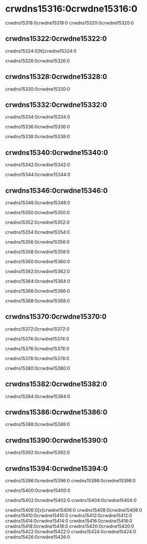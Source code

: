 # crwdns15316:0crwdne15316:0

crwdns15318:0crwdne15318:0 crwdns15320:0crwdne15320:0

## crwdns15322:0crwdne15322:0

crwdns15324:0[N]crwdne15324:0

crwdns15326:0crwdne15326:0

## crwdns15328:0crwdne15328:0

crwdns15330:0crwdne15330:0

## crwdns15332:0crwdne15332:0

crwdns15334:0crwdne15334:0

crwdns15336:0crwdne15336:0

crwdns15338:0crwdne15338:0

## crwdns15340:0crwdne15340:0

crwdns15342:0crwdne15342:0

crwdns15344:0crwdne15344:0

## crwdns15346:0crwdne15346:0

crwdns15348:0crwdne15348:0

crwdns15350:0crwdne15350:0

crwdns15352:0crwdne15352:0

crwdns15354:0crwdne15354:0

crwdns15356:0crwdne15356:0

crwdns15358:0crwdne15358:0

crwdns15360:0crwdne15360:0

crwdns15362:0crwdne15362:0

crwdns15364:0crwdne15364:0

crwdns15366:0crwdne15366:0

crwdns15368:0crwdne15368:0

## crwdns15370:0crwdne15370:0

*crwdns15372:0crwdne15372:0*

crwdns15374:0crwdne15374:0

crwdns15376:0crwdne15376:0

crwdns15378:0crwdne15378:0

crwdns15380:0crwdne15380:0

## crwdns15382:0crwdne15382:0

crwdns15384:0crwdne15384:0

## crwdns15386:0crwdne15386:0

crwdns15388:0crwdne15388:0

## crwdns15390:0crwdne15390:0

crwdns15392:0crwdne15392:0

## crwdns15394:0crwdne15394:0

crwdns15396:0crwdne15396:0 crwdns15398:0crwdne15398:0

crwdns15400:0crwdne15400:0

crwdns15402:0crwdne15402:0 crwdns15404:0crwdne15404:0

<a name="operator_case"><a></p> crwdns15406:0[x]crwdne15406:0 crwdns15408:0crwdne15408:0 crwdns15410:0crwdne15410:0 crwdns15412:0crwdne15412:0 crwdns15414:0crwdne15414:0 crwdns15416:0crwdne15416:0 crwdns15418:0crwdne15418:0 crwdns15420:0crwdne15420:0 crwdns15422:0crwdne15422:0 crwdns15424:0crwdne15424:0 crwdns15426:0crwdne15426:0